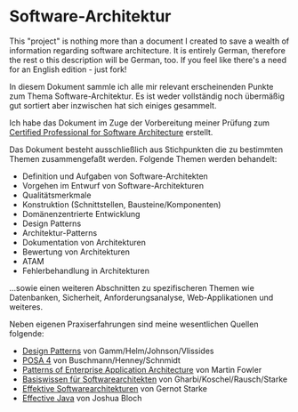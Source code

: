 Software-Architektur
====================

This "project" is nothing more than a document I created to save a wealth of information regarding software architecture. It is entirely German, therefore the rest o this description will be German, too. If you feel like there's a need for an English edition - just fork!

In diesem Dokument sammle ich alle mir relevant erscheinenden Punkte zum Thema Software-Architektur. Es ist weder vollständig noch übermäßig gut sortiert aber inzwischen hat sich einiges gesammelt.

Ich habe das Dokument im Zuge der Vorbereitung meiner Prüfung zum [Certified Professional for Software Architecture](http://www.isaqb.org/index.php?option=com_content&view=category&layout=blog&id=11&Itemid=8&lang=de) erstellt.

Das Dokument besteht ausschließlich aus Stichpunkten die zu bestimmten Themen zusammengefaßt werden. Folgende Themen werden behandelt:

* Definition und Aufgaben von Software-Architekten
* Vorgehen im Entwurf von Software-Architekturen
* Qualitätsmerkmale
* Konstruktion (Schnittstellen, Bausteine/Komponenten)
* Domänenzentrierte Entwicklung
* Design Patterns
* Architektur-Patterns
* Dokumentation von Architekturen
* Bewertung von Architekturen
* ATAM
* Fehlerbehandlung in Architekturen

...sowie einen weiteren Abschnitten zu spezifischeren Themen wie Datenbanken, Sicherheit, Anforderungsanalyse, Web-Applikationen und weiteres.

Neben eigenen Praxiserfahrungen sind meine wesentlichen Quellen folgende:

* [Design Patterns](www.amazon.com/Design-Patterns-Elements-Reusable-Object-Oriented/dp/0201633612) von Gamm/Helm/Johnson/Vlissides
* [POSA 4](http://www.amazon.com/Pattern-Oriented-Software-Architecture-Distributed-Computing/dp/0470059028) von Buschmann/Henney/Schnmidt
* [Patterns of Enterprise Application Architecture](http://www.amazon.com/Patterns-Enterprise-Application-Architecture-Martin/dp/0321127420) von Martin Fowler
* [Basiswissen für Softwarearchitekten](http://www.amazon.com/Basiswissen-Softwarearchitekten-Weiterbildung-iSAQB-Standard-ebook) von Gharbi/Koschel/Rausch/Starke
* [Effektive Softwarearchitekturen](http://www.amazon.com/Effektive-Softwarearchitekturen-Gernot-Starke/dp/3446427287) von Gernot Starke
* [Effective Java](http://www.amazon.com/Effective-Java-2nd-Joshua-Bloch/dp/0321356683) von Joshua Bloch
